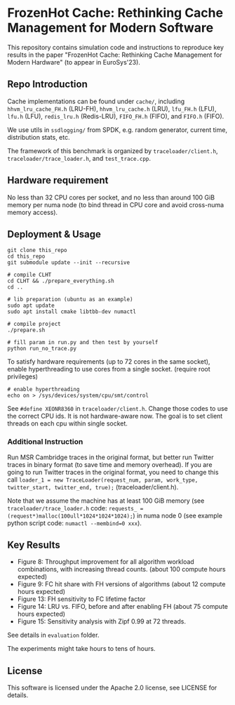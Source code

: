 # FrozenHot Cache: Rethinking Cache Management for Modern Software

This repository contains simulation code and instructions to reproduce key results in the paper "FrozenHot Cache: Rethinking Cache Management for Modern Hardware" (to appear in EuroSys'23).

## Repo Introduction

Cache implementations can be found under `cache/`, including `hhvm_lru_cache_FH.h` (LRU-FH), `hhvm_lru_cache.h` (LRU), `lfu_FH.h` (LFU), `lfu.h` (LFU), `redis_lru.h` (Redis-LRU), `FIFO_FH.h` (FIFO), and `FIFO.h` (FIFO).

We use utils in `ssdlogging/` from SPDK, e.g. random generator, current time, distribution stats, etc.

The framework of this benchmark is organized by `traceloader/client.h`, `traceloader/trace_loader.h`, and `test_trace.cpp`.

## Hardware requirement

No less than 32 CPU cores per socket, and no less than around 100 GiB memory per numa node (to bind thread in CPU core and avoid cross-numa memory access).

## 

## Deployment & Usage

```
git clone this_repo
cd this_repo
git submodule update --init --recursive

# compile CLHT
cd CLHT && ./prepare_everything.sh
cd ..

# lib preparation (ubuntu as an example)
sudo apt update
sudo apt install cmake libtbb-dev numactl

# compile project
./prepare.sh

# fill param in run.py and then test by yourself
python run_no_trace.py
```

To satisfy hardware requirements (up to 72 cores in the same socket), enable hyperthreading to use cores from a single socket. (require root privileges)

```
# enable hyperthreading
echo on > /sys/devices/system/cpu/smt/control
```

See `#define XEONR8360` in `traceloader/client.h`. Change those codes to use the correct CPU ids. It is not hardware-aware now. The goal is to set client threads on each cpu within single socket.

### Additional Instruction

Run MSR Cambridge traces in the original format, but better run Twitter traces in binary format (to save time and memory overhead). If you are going to run Twitter traces in the original format, you need to change this call `loader_1 = new TraceLoader(request_num, param, work_type, twitter_start, twitter_end, true);` (traceloader/client.h).

Note that we assume the machine has at least 100 GiB memory (see `traceloader/trace_loader.h` code: `requests_ = (request*)malloc(100ull*1024*1024*1024);`) in numa node 0 (see example python script code: `numactl --membind=0 xxx`).

## Key Results

- Figure 8: Throughput improvement for all algorithm workload combinations, with increasing thread counts. (about 100 compute hours expected)
- Figure 9: FC hit share with FH versions of algorithms (about 12 compute hours expected)
- Figure 13: FH sensitivity to FC lifetime factor
- Figure 14: LRU vs. FIFO, before and after enabling FH (about 75 compute hours expected)
- Figure 15: Sensitivity analysis with Zipf 0.99 at 72 threads.

See details in `evaluation` folder.

The experiments might take hours to tens of hours.

## License

This software is licensed under the Apache 2.0 license, see LICENSE for details.